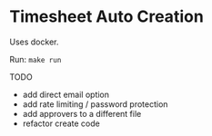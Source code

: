 # Timesheet Auto Creation

Uses docker.

Run: `make run`

TODO
* add direct email option
* add rate limiting / password protection
* add approvers to a different file
* refactor create code
